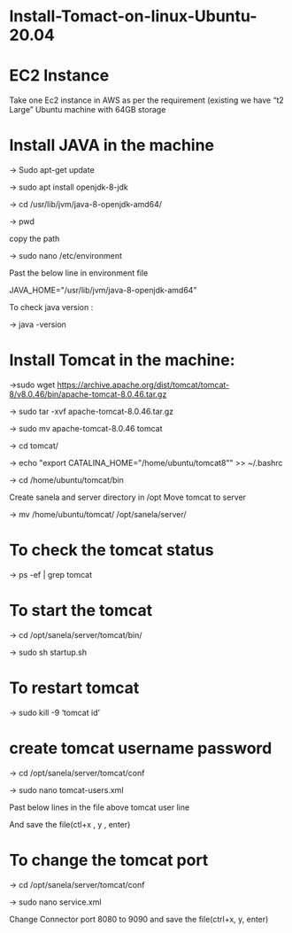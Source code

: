 # Install-Tomact-on-linux-Ubuntu-20.04

# EC2 Instance

Take one Ec2 instance in AWS as per the requirement (existing we have “t2 Large” Ubuntu machine with 64GB storage


# Install JAVA in the machine 

→ Sudo apt-get update

→ sudo apt install openjdk-8-jdk

→ cd /usr/lib/jvm/java-8-openjdk-amd64/

→ pwd 

copy the path

→ sudo nano /etc/environment

Past the below line in environment file

JAVA_HOME="/usr/lib/jvm/java-8-openjdk-amd64"

To check java version : 

→ java -version
 
# Install Tomcat in the machine:
 
→sudo wget https://archive.apache.org/dist/tomcat/tomcat-8/v8.0.46/bin/apache-tomcat-8.0.46.tar.gz

→ sudo tar -xvf apache-tomcat-8.0.46.tar.gz

→ sudo mv apache-tomcat-8.0.46 tomcat

→ cd tomcat/

→ echo "export CATALINA_HOME="/home/ubuntu/tomcat8"" >> ~/.bashrc

→ cd /home/ubuntu/tomcat/bin

Create sanela and server directory in /opt Move tomcat to server

→ mv /home/ubuntu/tomcat/  /opt/sanela/server/

# To check the tomcat status
→ ps -ef | grep tomcat

# To start the tomcat
→ cd /opt/sanela/server/tomcat/bin/

→ sudo sh startup.sh

# To restart tomcat
→ sudo kill -9 ‘tomcat id’

# create tomcat username password

→ cd  /opt/sanela/server/tomcat/conf

→ sudo nano tomcat-users.xml

Past below lines in the file above tomcat user line

<role rolename="manager-gui"/>

<user username="tomcat" password="san3la" roles="manager-gui"/>

And save the file(ctl+x , y , enter)
 
# To change the tomcat port

→ cd  /opt/sanela/server/tomcat/conf

→ sudo nano service.xml

Change Connector port 8080 to 9090 and save the file(ctrl+x, y, enter)  
